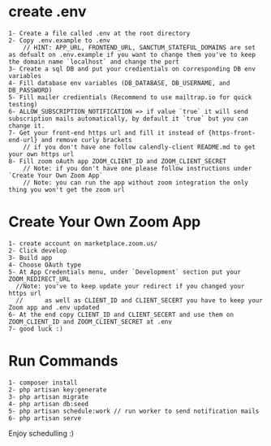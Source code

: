 

# create .env

    1- Create a file called .env at the root directory
    2- Copy .env.example to .env
        // HINT: APP_URL, FRONTEND_URL, SANCTUM_STATEFUL_DOMAINS are set as defualt on .env.example if you want to change them you've to keep the domain name `localhost` and change the port
    3- Create a sql DB and put your credientials on corresponding DB env variables
    4- Fill database env variables (DB_DATABASE, DB_USERNAME, and DB_PASSWORD)
    5- Fill mailer credientials (Recommend to use mailtrap.io for quick testing)
    6- ALLOW_SUBSCRIPTION_NOTIFICATION => if value `true` it will send subscription mails automatically, by default it `true` but you can change it.
    7- Get your front-end https url and fill it instead of {https-front-end-url} and remove curly brackets
        // if you don't have one follow calendly-client README.md to get your own https url
    8- Fill zoom oAuth app ZOOM_CLIENT_ID and ZOOM_CLIENT_SECRET
        // Note: if you don't have one please follow instructions under `Create Your Own Zoom App`
        // Note: you can run the app without zoom integration the only thing you won't get the zoom url

# Create Your Own Zoom App

    1- create account on marketplace.zoom.us/
    2- Click develop
    3- Build app
    4- Choose OAuth type
    5- At App Credentials menu, under `Development` section put your ZOOM_REDIRECT_URL
      //Note: you've to keep update your redirect if you changed your https url 
      //      as well as CLIENT_ID and CLIENT_SECERT you have to keep your Zoom app and .env updated
    6- At the end copy CLIENT_ID and CLIENT_SECERT and use them on ZOOM_CLIENT_ID and ZOOM_CLIENT_SECRET at .env
    7- good luck :)

# Run Commands

    1- composer install
    2- php artisan key:generate
    3- php artisan migrate
    4- php artisan db:seed
    5- php artisan schedule:work // run worker to send notification mails
    6- php artisan serve

Enjoy schedulling :)